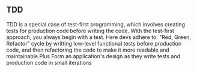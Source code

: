 ## TDD
TDD is a special case of test-first programming, which involves creating tests for production code before writing the code. With the test-first approach, you always begin with a test. Here devs adhere to: "Red, Green, Refactor" cycle by writting  low-level functional tests before production code, and then refactoring the code to make it more readable and maintainable.Plus Form an application's design as they write tests and production code in small iterations